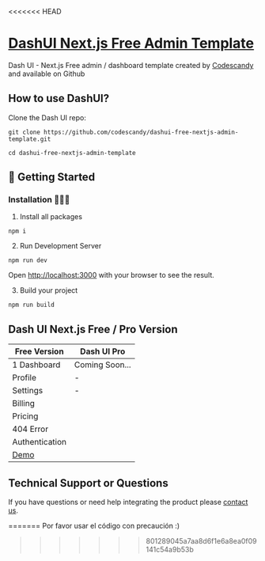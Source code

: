 <<<<<<< HEAD
# [DashUI Next.js Free Admin Template](https://dashui-free-nextjs-admin-template.vercel.app/)
 Dash UI - Next.js Free admin / dashboard  template created by [Codescandy](https://codescandy.com/) and available on Github
## How to use DashUI?

Clone the Dash UI repo:
```
git clone https://github.com/codescandy/dashui-free-nextjs-admin-template.git
```
```
cd dashui-free-nextjs-admin-template
```

##  🚀 Getting Started 

### Installation 👨🏻‍💻

1. Install all packages

```
npm i
```

2. Run Development Server

```
npm run dev
```
Open [http://localhost:3000](http://localhost:3000) with your browser to see the result.


3. Build your project

```
npm run build
```

## Dash UI Next.js Free / Pro Version

| Free Version        | Dash UI Pro
|---------------------|-------------------------------------------- |
| 1 Dashboard      | Coming Soon...                                |
| Profile      | -                                           |
| Settings | -                                     |
| Billing |
| Pricing |
| 404 Error |
| Authentication |
| [Demo](https://dashui-free-nextjs-admin-template.vercel.app/) |

## Technical Support or Questions
If you have questions or need help integrating the product please [contact us](https://codescandy.com/contact-us/).

=======
Por favor usar el código con precaución :)
>>>>>>> 801289045a7aa8d6f1e6a8ea0f09141c54a9b53b
